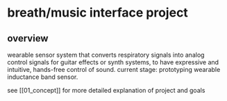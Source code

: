 
# breath/music interface project 

## overview 

wearable sensor system that converts respiratory signals into analog control signals for guitar effects or synth systems, to have expressive and intuitive, hands-free control of sound. current stage: prototyping wearable inductance band sensor. 

see [[01_concept]] for more detailed explanation of project and goals 

